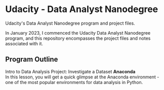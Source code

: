 # Udacity - Data Analyst Nanodegree
Udacity's Data Analyst Nanodegree program and project files.

In January 2023, I commenced the Udacity Data Analyst Nanodegree program, and 
this repository encompasses the project files and notes associated with it.

## Program Outline
Intro to Data Analysis
Project: Investigate a Dataset
**Anaconda**  
In this lesson, you will get a quick glimpse at the Anaconda environment - one of the most popular environments for data analysis in Python.

